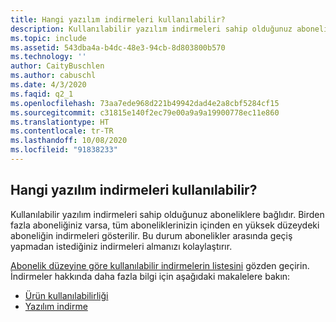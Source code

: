 ```yaml
---
title: Hangi yazılım indirmeleri kullanılabilir?
description: Kullanılabilir yazılım indirmeleri sahip olduğunuz aboneliklere bağlıdır. Birden fazla aboneliğiniz varsa, tüm aboneliklerinizin içinden en yüksek...
ms.topic: include
ms.assetid: 543dba4a-b4dc-48e3-94cb-8d803800b570
ms.technology: ''
author: CaityBuschlen
ms.author: cabuschl
ms.date: 4/3/2020
ms.faqid: q2_1
ms.openlocfilehash: 73aa7ede968d221b49942dad4e2a8cbf5284cf15
ms.sourcegitcommit: c31815e140f2ec79e00a9a9a19900778ec11e860
ms.translationtype: HT
ms.contentlocale: tr-TR
ms.lasthandoff: 10/08/2020
ms.locfileid: "91838233"
---
```

## <a name="what-software-downloads-are-available"></a>Hangi yazılım indirmeleri kullanılabilir?

Kullanılabilir yazılım indirmeleri sahip olduğunuz aboneliklere bağlıdır. Birden fazla aboneliğiniz varsa, tüm aboneliklerinizin içinden en yüksek düzeydeki aboneliğin indirmeleri gösterilir. Bu durum abonelikler arasında geçiş yapmadan istediğiniz indirmeleri almanızı kolaylaştırır.

[Abonelik düzeyine göre kullanılabilir indirmelerin listesini](https://download.microsoft.com/download/1/5/4/15454442-CF17-47B9-A65D-DF84EF88511B/Visual_Studio_by_Subscription_Level.xlsx) gözden geçirin. İndirmeler hakkında daha fazla bilgi için aşağıdaki makalelere bakın:

- [Ürün kullanılabilirliği](../../../../product-availability.md)
- [Yazılım indirme](../../../../download-software.md)